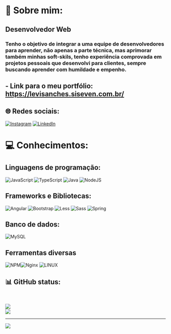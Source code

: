# 💫 Sobre mim:
## Desenvolvedor Web
### Tenho o objetivo de integrar a uma equipe de desenvolvedores para aprender, não apenas a parte técnica, mas aprimorar também minhas soft-skils, tenho experiência comprovada em projetos pessoais que desenvolvi para clientes, sempre buscando aprender com humildade e empenho.
## - Link para o meu portfólio: https://levisanches.siseven.com.br/

## 🌐 Redes sociais:
[![Instagram](https://img.shields.io/badge/Instagram-%23E4405F.svg?logo=Instagram&logoColor=white)](https://instagram.com/https://www.instagram.com/levi_sanchesz/) [![LinkedIn](https://img.shields.io/badge/LinkedIn-%230077B5.svg?logo=linkedin&logoColor=white)](https://linkedin.com/in/https://www.linkedin.com/in/levi-sanches/) 

# 💻 Conhecimentos:
## Linguagens de programação:
![JavaScript](https://img.shields.io/badge/javascript-%23323330.svg?style=for-the-badge&logo=javascript&logoColor=%23F7DF1E) ![TypeScript](https://img.shields.io/badge/typescript-%23007ACC.svg?style=for-the-badge&logo=typescript&logoColor=white) ![Java](https://img.shields.io/badge/java-%23ED8B00.svg?style=for-the-badge&logo=openjdk&logoColor=white) ![NodeJS](https://img.shields.io/badge/node.js-6DA55F?style=for-the-badge&logo=node.js&logoColor=white) 
## Frameworks e Bibliotecas:
![Angular](https://img.shields.io/badge/angular-%23DD0031.svg?style=for-the-badge&logo=angular&logoColor=white) ![Bootstrap](https://img.shields.io/badge/bootstrap-%23563D7C.svg?style=for-the-badge&logo=bootstrap&logoColor=white) ![Less](https://img.shields.io/badge/Less-%23007ACC.svg?style=for-the-badge&logo=less&logoColor=white) ![Sass](https://img.shields.io/badge/Sass-%23E27FB0.svg?style=for-the-badge&logo=sass&logoColor=white) ![Spring](https://img.shields.io/badge/spring-white?style=for-the-badge&logo=spring&logoColor=green)
## Banco de dados: 
![MySQL](https://img.shields.io/badge/mysql-white.svg?style=for-the-badge&logo=mysql&logoColor=blue)
## Ferramentas diversas
![NPM](https://img.shields.io/badge/NPM-%23000000.svg?style=for-the-badge&logo=npm&logoColor=white)![Nginx](https://img.shields.io/badge/nginx-%23009639.svg?style=for-the-badge&logo=nginx&logoColor=white) ![LINUX](https://img.shields.io/badge/Linux-FCC624?style=for-the-badge&logo=linux&logoColor=black) 

## 📊 GitHub status:
<!--![](https://github-readme-stats.vercel.app/api?username=LeviSanches&theme=maroongold&hide_border=false&include_all_commits=true&count_private=true)--><br/>
![](https://github-readme-streak-stats.herokuapp.com/?user=LeviSanches&theme=maroongold&hide_border=false)<br/>
![](https://github-readme-stats.vercel.app/api/top-langs/?username=LeviSanches&theme=maroongold&hide_border=false&include_all_commits=true&count_private=true&layout=compact)

---
[![](https://visitcount.itsvg.in/api?id=LeviSanches&icon=3&color=2)](https://visitcount.itsvg.in)

<!-- Proudly created with GPRM ( https://gprm.itsvg.in ) -->
  
  
